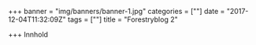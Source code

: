 +++
banner = "img/banners/banner-1.jpg"
categories = [""]
date = "2017-12-04T11:32:09Z"
tags = [""]
title = "Forestryblog 2"

+++
Innhold